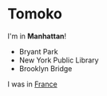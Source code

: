 # Tomoko

I'm in **Manhattan**!

- Bryant Park
- New York Public Library
- Brooklyn Bridge

I was in [France](france.html)
